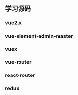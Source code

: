## 学习源码

### vue2.x

### vue-element-admin-master

### vuex

### vue-router

### react-router

### redux
